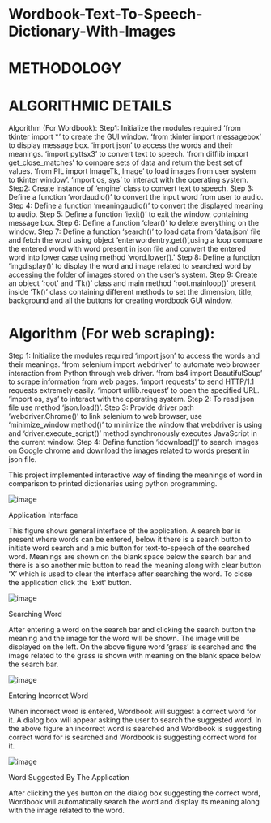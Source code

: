 # Wordbook-Text-To-Speech-Dictionary-With-Images

# METHODOLOGY
# ALGORITHMIC DETAILS
Algorithm (For Wordbook):
Step1: Initialize the modules required ‘from tkinter import *’ to create the GUI window.
       ‘from tkinter import messagebox’ to display message box.
       ‘import json’ to access the words and their meanings.
       ‘import pyttsx3’ to convert text to speech. 
       ‘from difflib import get_close_matches’ to compare sets of data and return the best set of values.
       ‘from PIL import ImageTk, Image’ to load images from user system to tkinter window’.
       ‘import os, sys’ to interact with the operating system. 
Step2: Create instance of ‘engine’ class to convert text to speech. 
Step 3: Define a function ‘wordaudio()’ to convert the input word from user to audio. 
Step 4: Define a function ‘meaningaudio()’ to convert the displayed meaning to audio. 
Step 5: Define a function ‘iexit()’ to exit the window, containing message box. 
Step 6: Define a function ‘clear()’ to delete everything on the window. 
Step 7: Define a function ‘search()’ to load data from ‘data.json’ file and fetch the word using object ‘enterwordentry.get()’,using a loop compare the entered word           with word present in json file and convert the entered word into lower case using method ‘word.lower().'
Step 8: Define a function ‘imgdisplay()’ to display the word and image related to searched word by accessing the folder of images stored on the user’s system. 
Step 9: Create an object ‘root’ and ‘Tk()’ class and main method ‘root.mainloop()’ present inside ‘Tk()’ class containing different methods to set the dimension,               title, background and all the buttons for creating wordbook GUI window. 

# Algorithm (For web scraping):

Step 1: Initialize the modules required ‘import json’ to access the words and their meanings.
        ‘from selenium import webdriver’ to automate web browser interaction from Python through web driver.
        ‘from bs4 import BeautifulSoup’ to scrape information from web pages.
        ‘import requests’ to send HTTP/1.1 requests extremely easily.
        ‘import urllib.request’ to open the specified URL.
        ‘import os, sys’ to interact with the operating system. 
Step 2: To read json file use method ‘json.load()’. Step 3: Provide driver path ‘webdriver.Chrome()’ to link selenium to web browser, use ‘minimize_window method()’ to         minimize the window that webdriver is using and ‘driver.execute_script()’ method synchronously executes JavaScript in the current window. 
Step 4: Define function ‘idownload()’ to search images on Google chrome and download the images related to words present in json file.

This project implemented interactive way of finding the meanings of word in comparison to printed dictionaries using python programming.

![image](https://user-images.githubusercontent.com/91845572/226107633-3e5b0a79-5e6c-4389-a7fd-69064b54a9d5.png)

Application Interface

This figure shows general interface of the application.
A search bar is present where words can be entered, below it there is a search button to initiate word search and a mic button for text-to-speech of the searched word.
Meanings are shown on the blank space below the search bar and there is also another mic button to read the meaning along with clear button ‘X’ which is used to clear the interface after searching the word.
To close the application click the 'Exit' button.

![image](https://user-images.githubusercontent.com/91845572/226107911-4e4425fb-155e-4fd0-b4a3-fc360ebff61f.png)

Searching Word

After entering a word on the search bar and clicking the search button the meaning and the image for the word will be shown. 
The image will be displayed on the left.
On the above figure word ‘grass’ is searched and the image related to the grass is shown with meaning on the blank space below the search bar.


![image](https://user-images.githubusercontent.com/91845572/226108045-b3733eae-2c53-47fe-9f1c-ef3d1e610778.png)

Entering Incorrect Word

When incorrect word is entered, Wordbook will suggest a correct word for it.
A dialog box will appear asking the user to search the suggested word.
In the above figure an incorrect word is searched and Wordbook is suggesting correct word for is searched and Wordbook is suggesting correct
word for it.

![image](https://user-images.githubusercontent.com/91845572/226112936-42e7bffe-ef38-4615-9767-a1b0de62cf6b.png)

Word Suggested By The Application

After clicking the yes button on the dialog box suggesting the correct word, Wordbook will automatically search the word and display its meaning along with the image related to the word.

